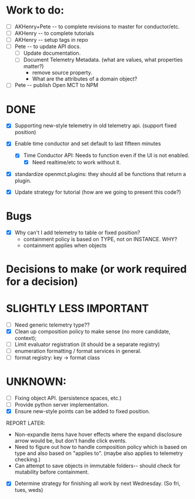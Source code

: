 

# Work to do:
* [ ] AKHenry+Pete -- to complete revisions to master for conductor/etc.
* [ ] AKHenry -- to complete tutorials
* [ ] AKHenry -- setup tags in repo
* [ ] Pete -- to update API docs.
    * [ ] Update documentation.
    * [ ] Document Telemetry Metadata. (what are values, what properties matter?)
        * remove source property.
        * What are the attributes of a domain object?
* [ ] Pete -- publish Open MCT to NPM

# DONE

* [X] Supporting new-style telemetry in old telemetry api. (support fixed position)
* [X] Enable time conductor and set default to last fifteen minutes
  * [X] Time Conductor API: Needs to function even if the UI is not enabled.
    * [X] Need realtime/etc to work without it.
* [X] standardize openmct.plugins: they should all be functions that return a plugin.

* [X] Update strategy for tutorial (how are we going to present this code?)


# Bugs
* [X] Why can't I add telemetry to table or fixed position?
    * containment policy is based on TYPE, not on INSTANCE.  WHY?
    * containment applies when objects

# Decisions to make (or work required for a decision)


# SLIGHTLY LESS IMPORTANT
* [ ] Need generic telemetry type??
* [X] Clean up composition policy to make sense (no more candidate, context);
* [ ] Limit evaluator registration (it should be a separate registry)
* [ ] enumeration formatting / format services in general.
* [ ] format registry: key -> format class

# UNKNOWN:

* [ ] Fixing object API. (persistence spaces, etc.)
* [ ] Provide python server implementation.
* [X] Ensure new-style points can be added to fixed position.

REPORT LATER:
* Non-expandle items have hover effects where the expand disclosure arrow would be, but don't handle click events.
* Need to figure out how to handle composition policy which is based on type
and also based on "applies to".  (maybe also applies to telemetry checking.)
* Can attempt to save objects in immutable folders-- should check for mutability before containment.




* [X] Determine strategy for finishing all work by next Wednesday. (So fri, tues, weds)  



<!-- change type.cssclass to type.cssClass -->
